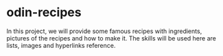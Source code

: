 # odin-recipes
In this project, we will provide some famous recipes with ingredients, pictures of the recipes and how to make it. The skills will be used here are lists, images and hyperlinks reference.